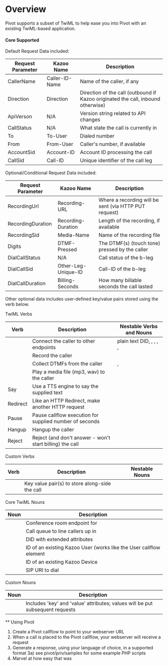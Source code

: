 
# Overview

Pivot supports a subset of TwiML to help ease you into Pivot with an existing TwiML-based application.

#### Core Supported

Default Request Data included:

| Request Parameter | Kazoo Name     | Description                                                                      |
| ----------------- | -------------- | -------------------------------------------------------------------------------- |
| CallerName        | Caller-ID-Name | Name of the caller, if any                                                       |
| Direction         | Direction      | Direction of the call (outbound if Kazoo originated the call, inbound otherwise) |
| ApiVerson         | N/A            | Version string related to API changes                                            |
| CallStatus        | N/A            | What state the call is currently in                                              |
| To                | To-User        | Dialed number                                                                    |
| From              | From-User      | Caller's number, if available                                                    |
| AccountSid        | Account-ID     | Account ID processing the call                                                   |
| CallSid           | Call-ID        | Unique identifier of the call leg                                                |

Optional/Conditional Request Data included:

| Request Parameter | Kazoo Name          | Description                                           |
| ----------------- | ------------------- | ----------------------------------------------------- |
| RecordingUrl      | Recording-URL       | Where a recording will be sent (via HTTP PUT request) |
| RecordingDuration | Recording-Duration  | Length of the recording, if available                 |
| RecordingSid      | Media-Name          | Name of the recording file                            |
| Digits            | DTMF-Pressed        | The DTMF(s) (touch tone) pressed by the caller        |
| DialCallStatus    | N/A                 | Call status of the b-leg                              |
| DialCallSid       | Other-Leg-Unique-ID | Call-ID of the b-leg                                  |
| DialCallDuration  | Billing-Seconds     | How many billable seconds the call lasted             |

Other optional data includes user-defined key/value pairs stored using the <Set> verb below.

TwiML Verbs

| Verb     | Description                                              | Nestable Verbs and Nouns                                          |
| -------- | -------------------------------------------------------- | ----------------------------------------------------------------- |
| <Dial>   | Connect the caller to other endpoints                    | plain text DID, <Conference>, <Queue>, <Number>, <User>, <Device> |
| <Record> | Record the caller                                        |                                                                   |
| <Gather> | Collect DTMFs from the caller                            | <Play>, <Say>                                                     |
| <Play>   | Play a media file (mp3, wav) to the caller               |                                                                   |
| Say      | Use a TTS engine to say the supplied text                |                                                                   |
| Redirect | Like an HTTP Redirect, make another HTTP request         | <Variable>                                                        |
| Pause    | Pause callflow execution for supplied number of seconds  |                                                                   |
| Hangup   | Hangup the caller                                        |                                                                   |
| Reject   | Reject (and don't answer - won't start billing) the call |                                                                   |

Custom Verbs

| Verb  | Description | Nestable Nouns |
| ----  | ----------- | -------------- |
| <Set> | Key value pair(s) to store along-side the call||

Core TwiML Nouns

| Noun         | Description                                                        |
| ------------ | ------------------------------------------------------------------ |
| <Conference> | Conference room endpoint for <Dial>                                |
| <Queue>      | Call queue to line callers up in                                   |
| <Number>     | DID with extended attributes                                       |
| <User>       | ID of an existing Kazoo User (works like the User callflow element |
| <Device>     | ID of an existing Kazoo Device                                     |
| <Sip>        | SIP URI to dial                                                    |

Custom Nouns

| Noun       | Description                                                                   |
| ---------- | ----------------------------------------------------------------------------- |
| <Variable> | Includes 'key' and 'value' attributes; values will be put subsequent requests |

** Using Pivot

1) Create a Pivot callflow to point to your webserver URL
2) When a call is placed to the Pivot callflow, your webserver will receive a request
3) Generate a response, using your language of choice, in a supported format
  3a) see pivot/priv/samples for some example PHP scripts
4) Marvel at how easy that was
